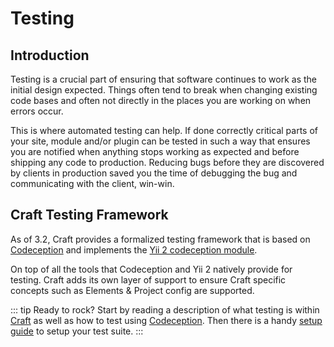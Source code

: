 # Testing

## Introduction

Testing is a crucial part of ensuring that software continues to work as the initial design expected. Things often tend to break when changing existing code bases and often not directly in the places you are working on when errors occur.

This is where automated testing can help. If done correctly critical parts of your site, module and/or plugin can be tested in such a way that ensures you are notified when anything stops working as expected and before shipping any code to production. Reducing bugs before they are discovered by clients in production saved you the time of debugging the bug and communicating with the client, win-win.

## Craft Testing Framework

As of 3.2, Craft provides a formalized testing framework that is based on [Codeception](https://codeception.com/) and implements the [Yii 2 codeception module](https://codeception.com/for/yii).

On top of all the tools that Codeception and Yii 2 natively provide for testing. Craft adds its own layer of support to ensure Craft specific concepts such as Elements & Project config are supported.

::: tip
Ready to rock? Start by reading a description of what testing is within [Craft](testing.md) as well as how to test using [Codeception](https://codeception.com/docs/01-Introduction). Then there is a handy [setup guide](./testing-craft/setup.md) to setup your test suite.
:::
